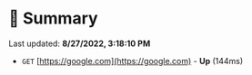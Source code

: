 # 📖 Summary
Last updated: **8/27/2022, 3:18:10 PM**

- `GET` [https://google.com](https://google.com) - **Up** (144ms)
